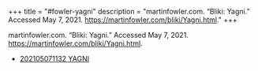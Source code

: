 +++
title = "#fowler-yagni"
description = "martinfowler.com. “Bliki: Yagni.” Accessed May 7, 2021. https://martinfowler.com/bliki/Yagni.html."
+++

martinfowler.com. “Bliki: Yagni.” Accessed May 7, 2021. https://martinfowler.com/bliki/Yagni.html.

- [202105071132 YAGNI](/zettelkasten/202105071132-yagni)
